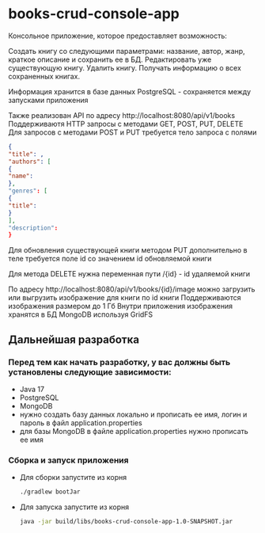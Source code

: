 # books-crud-console-app
Консольное приложение, которое предоставляет возможность:

Создать книгу со следующими параметрами: название, автор, жанр, краткое описание и сохранить ее в БД.
Редактировать уже существующую книгу.
Удалить книгу.
Получать информацию о всех сохраненных книгах.

Информация хранится в базе данных PostgreSQL - сохраняется между запусками приложения

Также реализован API по адресу http://localhost:8080/api/v1/books
Поддерживаютя HTTP запросы с методами GET, POST, PUT, DELETE
Для запросов с методами POST и PUT требуется тело запроса с полями
```json
{
"title": ,
"authors": [
{
"name": 
},
"genres": [
{
"title": 
}
],
"description": 
}
```
Для обновления существующей книги методом PUT дополнительно в теле требуется поле id со значением id обновляемой книги

Для метода DELETE нужна переменная пути /{id} - id удаляемой книги

По адресу http://localhost:8080/api/v1/books/{id}/image можно загрузить или выгрузить изображение для книги по id книги
Поддерживаются изображения размером до 1 Гб
Внутри приложения изображения хранятся в БД MongoDB используя GridFS

## Дальнейшая разработка
### Перед тем как начать разработку, у вас должны быть установлены следующие зависимости:
- Java 17
- PostgreSQL
- MongoDB
- нужно создать базу данных локально и прописать ее имя, логин и пароль в файл application.properties
- для базы MongoDB в файле application.properties нужно прописать ее имя

### Сборка и запуск приложения
- Для сборки запустите из корня
  ```bash
  ./gradlew bootJar

- Для запуска запустите из корня
  ```bash
  java -jar build/libs/books-crud-console-app-1.0-SNAPSHOT.jar